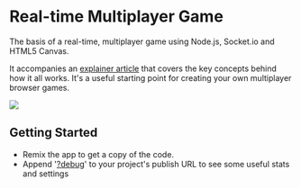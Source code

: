 # Real-time Multiplayer Game

The basis of a real-time, multiplayer game using Node.js, Socket.io and HTML5 Canvas.

It accompanies an [explainer article](http://buildnewgames.com/real-time-multiplayer/) that covers the key concepts behind how it all works. It's a useful starting point for creating your own multiplayer browser games.

![](https://cdn.glitch.com/6ef506f0-b790-454b-a9b8-f31347cc69f3%2FmultiplayerGameGIF.gif)

## Getting Started
- Remix the app to get a copy of the code.
- Append '[?debug](https://multiplayer-game.glitch.me/?debug)' to your project's publish URL to see some useful stats and settings